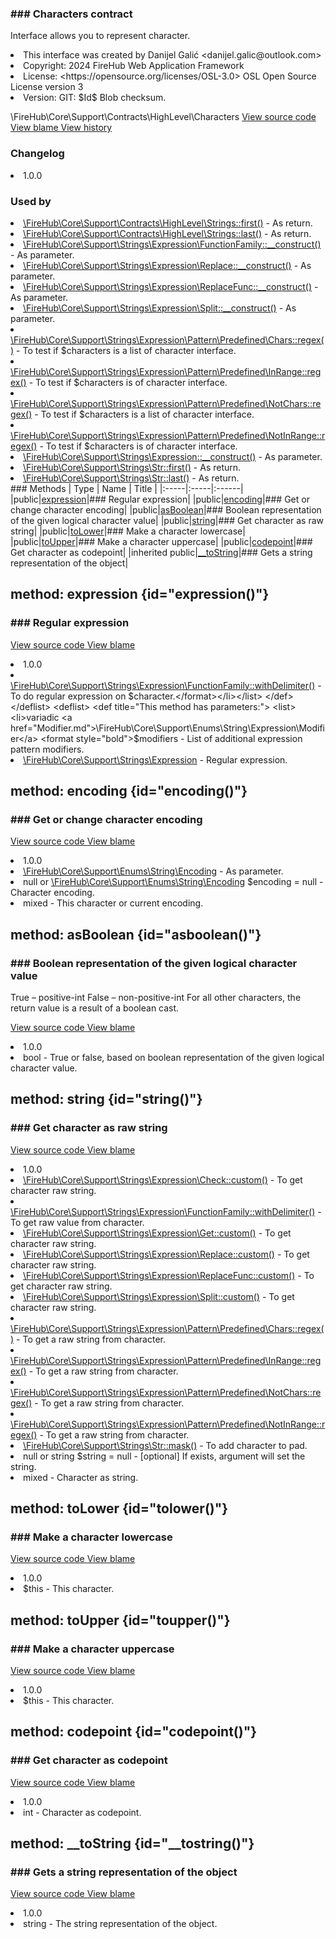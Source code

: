 <title># Characters</title>

<code-block lang="php">
<![CDATA[interface Characters]]>
</code-block>













### ### Characters contract

<p><format style="italic">Interface allows you to represent character.</format></p>

<deflist>
    <def title="Interface basic info:">
        <list><li>This interface was created by Danijel Galić &lt;danijel.galic@outlook.com&gt;</li><li>Copyright: 2024 FireHub Web Application Framework</li><li>License: &lt;https://opensource.org/licenses/OSL-3.0&gt; OSL Open Source License version 3</li><li>Version: GIT: $Id$ Blob checksum.</li></list>
    </def>
</deflist>

<deflist><def title="Fully Qualified Interface Name:">
        \FireHub\Core\Support\Contracts\HighLevel\Characters
    </def><def title="Source code:">
        <a href="https://github.com/The-FireHub-Project/Core/blob/develop-pre-alpha-m1/src/support/contracts/highlevel/firehub.Characters.php#L29">
            View source code
        </a>
    </def>
    <def title="Blame:">
        <a href="https://github.com/The-FireHub-Project/Core/blame/develop-pre-alpha-m1/src/support/contracts/highlevel/firehub.Characters.php">
            View blame
        </a>
    </def>
    <def title="History:">
        <a href="https://github.com/The-FireHub-Project/Core/commits/develop-pre-alpha-m1/src/support/contracts/highlevel/firehub.Characters.php">
            View history
        </a>
    </def></deflist>
### Changelog
<deflist>
    <def title="Version history:">
        <list><li>1.0.0</li></list>
    </def>
</deflist>


### Used by
<deflist>
    <def title="This interface is used by:">
        <list><li><a href="Strings.md#first()">\FireHub\Core\Support\Contracts\HighLevel\Strings::first()</a>  - <format style="italic">As return.</format></li><li><a href="Strings.md#last()">\FireHub\Core\Support\Contracts\HighLevel\Strings::last()</a>  - <format style="italic">As return.</format></li><li><a href="FunctionFamily.md#__construct()">\FireHub\Core\Support\Strings\Expression\FunctionFamily::__construct()</a>  - <format style="italic">As parameter.</format></li><li><a href="Replace.md#__construct()">\FireHub\Core\Support\Strings\Expression\Replace::__construct()</a>  - <format style="italic">As parameter.</format></li><li><a href="ReplaceFunc.md#__construct()">\FireHub\Core\Support\Strings\Expression\ReplaceFunc::__construct()</a>  - <format style="italic">As parameter.</format></li><li><a href="Split.md#__construct()">\FireHub\Core\Support\Strings\Expression\Split::__construct()</a>  - <format style="italic">As parameter.</format></li><li><a href="Chars.md#regex()">\FireHub\Core\Support\Strings\Expression\Pattern\Predefined\Chars::regex()</a>  - <format style="italic">To test if $characters is a list of character interface.</format></li><li><a href="InRange.md#regex()">\FireHub\Core\Support\Strings\Expression\Pattern\Predefined\InRange::regex()</a>  - <format style="italic">To test if $characters is of character interface.</format></li><li><a href="NotChars.md#regex()">\FireHub\Core\Support\Strings\Expression\Pattern\Predefined\NotChars::regex()</a>  - <format style="italic">To test if $characters is a list of character interface.</format></li><li><a href="NotInRange.md#regex()">\FireHub\Core\Support\Strings\Expression\Pattern\Predefined\NotInRange::regex()</a>  - <format style="italic">To test if $characters is of character interface.</format></li><li><a href="Expression.md#__construct()">\FireHub\Core\Support\Strings\Expression::__construct()</a>  - <format style="italic">As parameter.</format></li><li><a href="Str.md#first()">\FireHub\Core\Support\Strings\Str::first()</a>  - <format style="italic">As return.</format></li><li><a href="Str.md#last()">\FireHub\Core\Support\Strings\Str::last()</a>  - <format style="italic">As return.</format></li></list>
    </def>
</deflist>
### Methods
| Type | Name | Title |
|:-----|:-----|:------|
|public|<a href="#expression()">expression</a>|### Regular expression|
|public|<a href="#encoding()">encoding</a>|### Get or change character encoding|
|public|<a href="#asboolean()">asBoolean</a>|### Boolean representation of the given logical character value|
|public|<a href="#string()">string</a>|### Get character as raw string|
|public|<a href="#tolower()">toLower</a>|### Make a character lowercase|
|public|<a href="#toupper()">toUpper</a>|### Make a character uppercase|
|public|<a href="#codepoint()">codepoint</a>|### Get character as codepoint|
|inherited public|<a href="#__tostring()">__toString</a>|### Gets a string representation of the object|

## method: expression {id="expression()"}

<code-block lang="php">
    <![CDATA[public Characters::expression(\FireHub\Core\Support\Enums\String\Expression\Modifier ...$modifiers):\FireHub\Core\Support\Strings\Expression]]>
</code-block>













### ### Regular expression



<deflist><def title="Source code:">
                <a href="https://github.com/The-FireHub-Project/Core/blob/develop-pre-alpha-m1/src/support/contracts/highlevel/firehub.Characters.php#L41">
                    View source code
                </a>
            </def>
            <def title="Blame:">
                <a href="https://github.com/The-FireHub-Project/Core/blame/develop-pre-alpha-m1/src/support/contracts/highlevel/firehub.Characters.php#L41">
                    View blame
                </a>
            </def></deflist>
<deflist>
    <def title="Version history:">
        <list><li>1.0.0</li></list>
    </def>
</deflist>
<deflist>
    <def title="This method is used by:">
        <list><li><a href="FunctionFamily.md#withdelimiter()">\FireHub\Core\Support\Strings\Expression\FunctionFamily::withDelimiter()</a>  - <format style="italic">To do regular expression on $character.</format></li></list>
    </def>
</deflist>
<deflist>
    <def title="This method has parameters:">
        <list><li>variadic <a href="Modifier.md">\FireHub\Core\Support\Enums\String\Expression\Modifier</a> <format style="bold">$modifiers</format> - <format style="italic">
List of additional expression pattern modifiers.
</format></li></list>
    </def>
</deflist>
<deflist>
    <def title="This method returns:">
        <list><li><a href="Expression.md">\FireHub\Core\Support\Strings\Expression</a> - <format style="italic">Regular expression.</format></li></list>
    </def>
</deflist>
## method: encoding {id="encoding()"}

<code-block lang="php">
    <![CDATA[public Characters::encoding(null|\FireHub\Core\Support\Enums\String\Encoding $encoding = null):mixed]]>
</code-block>













### ### Get or change character encoding



<deflist><def title="Source code:">
                <a href="https://github.com/The-FireHub-Project/Core/blob/develop-pre-alpha-m1/src/support/contracts/highlevel/firehub.Characters.php#L55">
                    View source code
                </a>
            </def>
            <def title="Blame:">
                <a href="https://github.com/The-FireHub-Project/Core/blame/develop-pre-alpha-m1/src/support/contracts/highlevel/firehub.Characters.php#L55">
                    View blame
                </a>
            </def></deflist>
<deflist>
    <def title="Version history:">
        <list><li>1.0.0</li></list>
    </def>
</deflist>
<deflist>
    <def title="This method uses:">
        <list><li><a href="Encoding.md">\FireHub\Core\Support\Enums\String\Encoding</a>  - <format style="italic">As parameter.</format></li></list>
    </def>
</deflist>
<deflist>
    <def title="This method has parameters:">
        <list><li>null or <a href="Encoding.md">\FireHub\Core\Support\Enums\String\Encoding</a> <format style="bold">$encoding</format> = null - <format style="italic">
Character encoding.
</format></li></list>
    </def>
</deflist>
<deflist>
    <def title="This method returns:">
        <list><li>mixed - <format style="italic">This character or current encoding.</format></li></list>
    </def>
</deflist>
## method: asBoolean {id="asboolean()"}

<code-block lang="php">
    <![CDATA[public Characters::asBoolean():bool]]>
</code-block>













### ### Boolean representation of the given logical character value

<p><format style="italic">True – positive-int
False – non-positive-int
For all other characters, the return value is a result of a boolean cast.</format></p>

<deflist><def title="Source code:">
                <a href="https://github.com/The-FireHub-Project/Core/blob/develop-pre-alpha-m1/src/support/contracts/highlevel/firehub.Characters.php#L67">
                    View source code
                </a>
            </def>
            <def title="Blame:">
                <a href="https://github.com/The-FireHub-Project/Core/blame/develop-pre-alpha-m1/src/support/contracts/highlevel/firehub.Characters.php#L67">
                    View blame
                </a>
            </def></deflist>
<deflist>
    <def title="Version history:">
        <list><li>1.0.0</li></list>
    </def>
</deflist>
<deflist>
    <def title="This method returns:">
        <list><li>bool - <format style="italic">True or false, based on boolean representation of the given logical character value.</format></li></list>
    </def>
</deflist>
## method: string {id="string()"}

<code-block lang="php">
    <![CDATA[public Characters::string(null|string $string = null):mixed]]>
</code-block>













### ### Get character as raw string



<deflist><def title="Source code:">
                <a href="https://github.com/The-FireHub-Project/Core/blob/develop-pre-alpha-m1/src/support/contracts/highlevel/firehub.Characters.php#L79">
                    View source code
                </a>
            </def>
            <def title="Blame:">
                <a href="https://github.com/The-FireHub-Project/Core/blame/develop-pre-alpha-m1/src/support/contracts/highlevel/firehub.Characters.php#L79">
                    View blame
                </a>
            </def></deflist>
<deflist>
    <def title="Version history:">
        <list><li>1.0.0</li></list>
    </def>
</deflist>
<deflist>
    <def title="This method is used by:">
        <list><li><a href="Check.md#custom()">\FireHub\Core\Support\Strings\Expression\Check::custom()</a>  - <format style="italic">To get character raw string.</format></li><li><a href="FunctionFamily.md#withdelimiter()">\FireHub\Core\Support\Strings\Expression\FunctionFamily::withDelimiter()</a>  - <format style="italic">To get raw value from character.</format></li><li><a href="Get.md#custom()">\FireHub\Core\Support\Strings\Expression\Get::custom()</a>  - <format style="italic">To get character raw string.</format></li><li><a href="Replace.md#custom()">\FireHub\Core\Support\Strings\Expression\Replace::custom()</a>  - <format style="italic">To get character raw string.</format></li><li><a href="ReplaceFunc.md#custom()">\FireHub\Core\Support\Strings\Expression\ReplaceFunc::custom()</a>  - <format style="italic">To get character raw string.</format></li><li><a href="Split.md#custom()">\FireHub\Core\Support\Strings\Expression\Split::custom()</a>  - <format style="italic">To get character raw string.</format></li><li><a href="Chars.md#regex()">\FireHub\Core\Support\Strings\Expression\Pattern\Predefined\Chars::regex()</a>  - <format style="italic">To get a raw string from character.</format></li><li><a href="InRange.md#regex()">\FireHub\Core\Support\Strings\Expression\Pattern\Predefined\InRange::regex()</a>  - <format style="italic">To get a raw string from character.</format></li><li><a href="NotChars.md#regex()">\FireHub\Core\Support\Strings\Expression\Pattern\Predefined\NotChars::regex()</a>  - <format style="italic">To get a raw string from character.</format></li><li><a href="NotInRange.md#regex()">\FireHub\Core\Support\Strings\Expression\Pattern\Predefined\NotInRange::regex()</a>  - <format style="italic">To get a raw string from character.</format></li><li><a href="Str.md#mask()">\FireHub\Core\Support\Strings\Str::mask()</a>  - <format style="italic">To add character to pad.</format></li></list>
    </def>
</deflist>
<deflist>
    <def title="This method has parameters:">
        <list><li>null or string <format style="bold">$string</format> = null - <format style="italic">[optional] 
If exists, argument will set the string.
</format></li></list>
    </def>
</deflist>
<deflist>
    <def title="This method returns:">
        <list><li>mixed - <format style="italic">Character as string.</format></li></list>
    </def>
</deflist>
## method: toLower {id="tolower()"}

<code-block lang="php">
    <![CDATA[public Characters::toLower():$this]]>
</code-block>













### ### Make a character lowercase



<deflist><def title="Source code:">
                <a href="https://github.com/The-FireHub-Project/Core/blob/develop-pre-alpha-m1/src/support/contracts/highlevel/firehub.Characters.php#L87">
                    View source code
                </a>
            </def>
            <def title="Blame:">
                <a href="https://github.com/The-FireHub-Project/Core/blame/develop-pre-alpha-m1/src/support/contracts/highlevel/firehub.Characters.php#L87">
                    View blame
                </a>
            </def></deflist>
<deflist>
    <def title="Version history:">
        <list><li>1.0.0</li></list>
    </def>
</deflist>
<deflist>
    <def title="This method returns:">
        <list><li>$this - <format style="italic">This character.</format></li></list>
    </def>
</deflist>
## method: toUpper {id="toupper()"}

<code-block lang="php">
    <![CDATA[public Characters::toUpper():$this]]>
</code-block>













### ### Make a character uppercase



<deflist><def title="Source code:">
                <a href="https://github.com/The-FireHub-Project/Core/blob/develop-pre-alpha-m1/src/support/contracts/highlevel/firehub.Characters.php#L95">
                    View source code
                </a>
            </def>
            <def title="Blame:">
                <a href="https://github.com/The-FireHub-Project/Core/blame/develop-pre-alpha-m1/src/support/contracts/highlevel/firehub.Characters.php#L95">
                    View blame
                </a>
            </def></deflist>
<deflist>
    <def title="Version history:">
        <list><li>1.0.0</li></list>
    </def>
</deflist>
<deflist>
    <def title="This method returns:">
        <list><li>$this - <format style="italic">This character.</format></li></list>
    </def>
</deflist>
## method: codepoint {id="codepoint()"}

<code-block lang="php">
    <![CDATA[public Characters::codepoint():int]]>
</code-block>













### ### Get character as codepoint



<deflist><def title="Source code:">
                <a href="https://github.com/The-FireHub-Project/Core/blob/develop-pre-alpha-m1/src/support/contracts/highlevel/firehub.Characters.php#L103">
                    View source code
                </a>
            </def>
            <def title="Blame:">
                <a href="https://github.com/The-FireHub-Project/Core/blame/develop-pre-alpha-m1/src/support/contracts/highlevel/firehub.Characters.php#L103">
                    View blame
                </a>
            </def></deflist>
<deflist>
    <def title="Version history:">
        <list><li>1.0.0</li></list>
    </def>
</deflist>
<deflist>
    <def title="This method returns:">
        <list><li>int - <format style="italic">Character as codepoint.</format></li></list>
    </def>
</deflist>
## method: __toString {id="__tostring()"}

<code-block lang="php">
    <![CDATA[public Stringable::__toString():string]]>
</code-block>













### ### Gets a string representation of the object



<deflist><def title="Source code:">
                <a href="https://github.com/The-FireHub-Project/Core/blob/develop-pre-alpha-m1/src/support/contracts/magic/firehub.Stringable.php#L36">
                    View source code
                </a>
            </def>
            <def title="Blame:">
                <a href="https://github.com/The-FireHub-Project/Core/blame/develop-pre-alpha-m1/src/support/contracts/magic/firehub.Stringable.php#L36">
                    View blame
                </a>
            </def></deflist>
<deflist>
    <def title="Version history:">
        <list><li>1.0.0</li></list>
    </def>
</deflist>
<deflist>
    <def title="This method returns:">
        <list><li>string - <format style="italic">The string representation of the object.</format></li></list>
    </def>
</deflist>